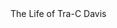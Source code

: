 <!DOCTYPE html>
<HTML>
 
<body>
  
<head>
 The Life of Tra-C Davis
  <meta charset='UTF-40">
                 </head>
  
  
  
  

</body>
</HTML>
